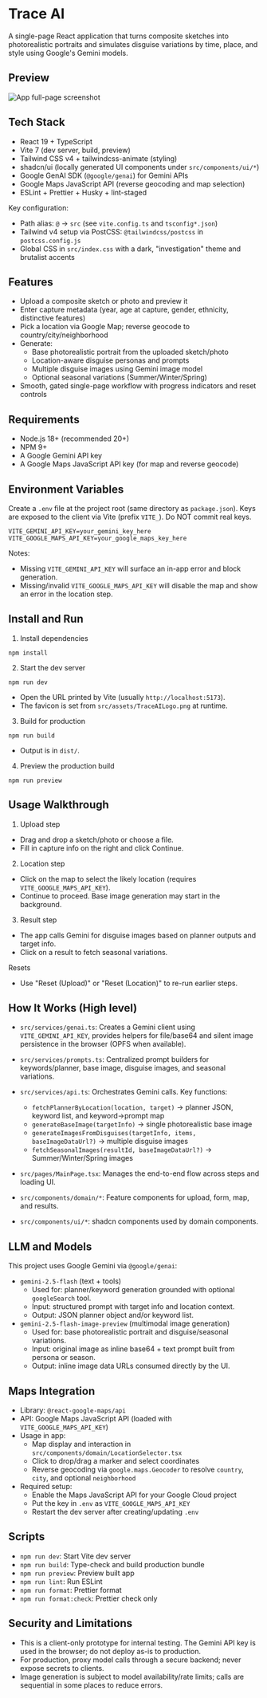 # Trace AI

A single-page React application that turns composite sketches into photorealistic portraits and simulates disguise variations by time, place, and style using Google's Gemini models.

## Preview

![App full-page screenshot](public/screencapture.png)

## Tech Stack

- React 19 + TypeScript
- Vite 7 (dev server, build, preview)
- Tailwind CSS v4 + tailwindcss-animate (styling)
- shadcn/ui (locally generated UI components under `src/components/ui/*`)
- Google GenAI SDK (`@google/genai`) for Gemini APIs
- Google Maps JavaScript API (reverse geocoding and map selection)
- ESLint + Prettier + Husky + lint-staged

Key configuration:

- Path alias: `@` → `src` (see `vite.config.ts` and `tsconfig*.json`)
- Tailwind v4 setup via PostCSS: `@tailwindcss/postcss` in `postcss.config.js`
- Global CSS in `src/index.css` with a dark, "investigation" theme and brutalist accents

## Features

- Upload a composite sketch or photo and preview it
- Enter capture metadata (year, age at capture, gender, ethnicity, distinctive features)
- Pick a location via Google Map; reverse geocode to country/city/neighborhood
- Generate:
  - Base photorealistic portrait from the uploaded sketch/photo
  - Location-aware disguise personas and prompts
  - Multiple disguise images using Gemini image model
  - Optional seasonal variations (Summer/Winter/Spring)
- Smooth, gated single-page workflow with progress indicators and reset controls

## Requirements

- Node.js 18+ (recommended 20+)
- NPM 9+
- A Google Gemini API key
- A Google Maps JavaScript API key (for map and reverse geocode)

## Environment Variables

Create a `.env` file at the project root (same directory as `package.json`). Keys are exposed to the client via Vite (prefix `VITE_`). Do NOT commit real keys.

```
VITE_GEMINI_API_KEY=your_gemini_key_here
VITE_GOOGLE_MAPS_API_KEY=your_google_maps_key_here
```

Notes:

- Missing `VITE_GEMINI_API_KEY` will surface an in-app error and block generation.
- Missing/invalid `VITE_GOOGLE_MAPS_API_KEY` will disable the map and show an error in the location step.

## Install and Run

1. Install dependencies

```
npm install
```

2. Start the dev server

```
npm run dev
```

- Open the URL printed by Vite (usually `http://localhost:5173`).
- The favicon is set from `src/assets/TraceAILogo.png` at runtime.

3. Build for production

```
npm run build
```

- Output is in `dist/`.

4. Preview the production build

```
npm run preview
```

## Usage Walkthrough

1. Upload step

- Drag and drop a sketch/photo or choose a file.
- Fill in capture info on the right and click Continue.

2. Location step

- Click on the map to select the likely location (requires `VITE_GOOGLE_MAPS_API_KEY`).
- Continue to proceed. Base image generation may start in the background.

3. Result step

- The app calls Gemini for disguise images based on planner outputs and target info.
- Click on a result to fetch seasonal variations.

Resets

- Use "Reset (Upload)" or "Reset (Location)" to re-run earlier steps.

## How It Works (High level)

- `src/services/genai.ts`: Creates a Gemini client using `VITE_GEMINI_API_KEY`, provides helpers for file/base64 and silent image persistence in the browser (OPFS when available).
- `src/services/prompts.ts`: Centralized prompt builders for keywords/planner, base image, disguise images, and seasonal variations.
- `src/services/api.ts`: Orchestrates Gemini calls. Key functions:
  - `fetchPlannerByLocation(location, target)` → planner JSON, keyword list, and keyword→prompt map
  - `generateBaseImage(targetInfo)` → single photorealistic base image
  - `generateImagesFromDisguises(targetInfo, items, baseImageDataUrl?)` → multiple disguise images
  - `fetchSeasonalImages(resultId, baseImageDataUrl?)` → Summer/Winter/Spring images

- `src/pages/MainPage.tsx`: Manages the end-to-end flow across steps and loading UI.
- `src/components/domain/*`: Feature components for upload, form, map, and results.
- `src/components/ui/*`: shadcn components used by domain components.

## LLM and Models

This project uses Google Gemini via `@google/genai`:

- `gemini-2.5-flash` (text + tools)
  - Used for: planner/keyword generation grounded with optional `googleSearch` tool.
  - Input: structured prompt with target info and location context.
  - Output: JSON planner object and/or keyword list.
- `gemini-2.5-flash-image-preview` (multimodal image generation)
  - Used for: base photorealistic portrait and disguise/seasonal variations.
  - Input: original image as inline base64 + text prompt built from persona or season.
  - Output: inline image data URLs consumed directly by the UI.

## Maps Integration

- Library: `@react-google-maps/api`
- API: Google Maps JavaScript API (loaded with `VITE_GOOGLE_MAPS_API_KEY`)
- Usage in app:
  - Map display and interaction in `src/components/domain/LocationSelector.tsx`
  - Click to drop/drag a marker and select coordinates
  - Reverse geocoding via `google.maps.Geocoder` to resolve `country`, `city`, and optional `neighborhood`
- Required setup:
  - Enable the Maps JavaScript API for your Google Cloud project
  - Put the key in `.env` as `VITE_GOOGLE_MAPS_API_KEY`
  - Restart the dev server after creating/updating `.env`

## Scripts

- `npm run dev`: Start Vite dev server
- `npm run build`: Type-check and build production bundle
- `npm run preview`: Preview built app
- `npm run lint`: Run ESLint
- `npm run format`: Prettier format
- `npm run format:check`: Prettier check only

## Security and Limitations

- This is a client-only prototype for internal testing. The Gemini API key is used in the browser; do not deploy as-is to production.
- For production, proxy model calls through a secure backend; never expose secrets to clients.
- Image generation is subject to model availability/rate limits; calls are sequential in some places to reduce errors.
